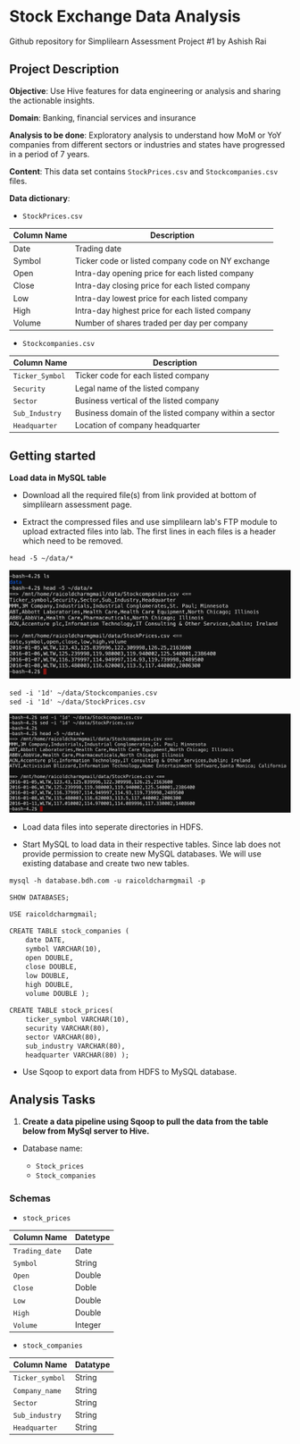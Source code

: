 # Stock Exchange Data Analysis

Github repository for Simplilearn Assessment Project #1 by Ashish Rai

## Project Description 

**Objective**: Use Hive features for data engineering or analysis and sharing the actionable insights.

**Domain**: Banking, financial services and insurance

**Analysis to be done**: Exploratory analysis to understand how MoM or YoY companies from different sectors or industries and states have progressed in a period of 7 years.

**Content**: This data set contains `StockPrices.csv` and `Stockcompanies.csv` files.

**Data dictionary**:

- `StockPrices.csv`

| **Column Name** | **Description**                                   |
|-----------------|---------------------------------------------------|
| Date            | Trading date                                      |
| Symbol          | Ticker code or listed company code on NY exchange |
| Open            | Intra-day opening price for each listed company   |
| Close           | Intra-day closing price for each listed company   |
| Low             | Intra-day lowest price for each listed company    |
| High            | Intra-day highest price for each listed company   |
| Volume          | Number of shares traded per day per company       |

- `Stockcompanies.csv`

| **Column Name** | **Description**                                       |
|-----------------|-------------------------------------------------------|
| `Ticker_Symbol` | Ticker code for each listed company                   |
| `Security`      | Legal name of the listed company                      |
| `Sector`        | Business vertical of the listed company               |
| `Sub_Industry`  | Business domain of the listed company within a sector |
| `Headquarter`   | Location of company headquarter                       |

## Getting started

**Load data in MySQL table**

- Download all the required file(s) from link provided at bottom of simplilearn assessment page.

- Extract the compressed files and use simplilearn lab's FTP module to upload extracted files into lab. The first lines in each files is a header which need to be removed.
```shell
head -5 ~/data/*
```
![Quick view of original data](/assets/images/01_quick_view_of_original_data.png)
```shell
sed -i '1d' ~/data/Stockcompanies.csv
sed -i '1d' ~/data/StockPrices.csv
```
![Delete header from csv data](/assets/images/02_delete_header_from_csv_data.png)

- Load data files into seperate directories in HDFS.

- Start MySQL to load data in their respective tables. Since lab does not provide permission to create new MySQL databases. We will use existing database and create two new tables.
```shell
mysql -h database.bdh.com -u raicoldcharmgmail -p
```
```mysql
SHOW DATABASES;
```
```mysql
USE raicoldcharmgmail;
```
```mysql 
CREATE TABLE stock_companies (
    date DATE,
    symbol VARCHAR(10),
    open DOUBLE,
    close DOUBLE,
    low DOUBLE,
    high DOUBLE,
    volume DOUBLE );
```
```mysql
CREATE TABLE stock_prices(
    ticker_symbol VARCHAR(10),
    security VARCHAR(80),
    sector VARCHAR(80),
    sub_industry VARCHAR(80),
    headquarter VARCHAR(80) );
```

- Use Sqoop to export data from HDFS to MySQL database.

## Analysis Tasks

1. **Create a data pipeline using Sqoop to pull the data from the table below from MySql server to Hive.**

- Database name: <username>
    - `Stock_prices`
    - `Stock_companies`

### Schemas

- `stock_prices`

|  Column Name   | Datetype |
|----------------|----------|
| `Trading_date` | Date     |
| `Symbol`       | String   |
| `Open`         | Double   |
| `Close`        | Doble    |
| `Low`          | Double   |
| `High`         | Double   |
| `Volume`       | Integer  |

- `stock_companies`

|  Column Name    | Datatype |
|-----------------|----------|
| `Ticker_symbol` | String   |
| `Company_name`  | String   |
| `Sector`        | String   |
| `Sub_industry`  | String   |
| `Headquarter`   | String   |

